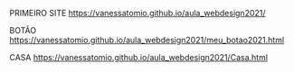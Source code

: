 PRIMEIRO SITE
https://vanessatomio.github.io/aula_webdesign2021/

BOTÃO
https://vanessatomio.github.io/aula_webdesign2021/meu_botao2021.html

CASA
https://vanessatomio.github.io/aula_webdesign2021/Casa.html
